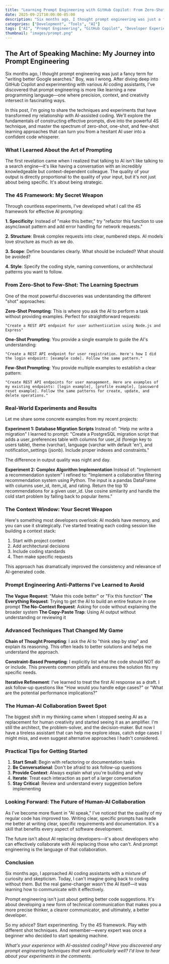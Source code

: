 ```yaml
---
title: "Learning Prompt Engineering with GitHub Copilot: From Zero-Shot to Code Whisperer"
date: 2025-09-21T10:00:00-05:00
description: "Six months ago, I thought prompt engineering was just a fancy term for 'writing better Google searches.' Boy, was I wrong. After diving deep into GitHub Copilot and experimenting with various AI coding assistants, I've discovered that prompt engineering is more like learning a new programming language—one where precision, context, and creativity intersect in fascinating ways."
categories: ["Development", "Tools", "AI"]
tags: ["AI", "Prompt Engineering", "GitHub Copilot", "Developer Experience", "Machine Learning"]
thumbnail: "images/prompt.png"
---
```


## The Art of Speaking Machine: My Journey into Prompt Engineering

Six months ago, I thought prompt engineering was just a fancy term for "writing better Google searches." Boy, was I wrong. After diving deep into GitHub Copilot and experimenting with various AI coding assistants, I've discovered that prompt engineering is more like learning a new programming language—one where precision, context, and creativity intersect in fascinating ways.

In this post, I'm going to share the techniques and experiments that have transformed my relationship with AI-assisted coding. We'll explore the fundamentals of constructing effective prompts, dive into the powerful 4S technique, and master the spectrum of zero-shot, one-shot, and few-shot learning approaches that can turn you from a hesitant AI user into a confident code whisperer.

### What I Learned About the Art of Prompting

The first revelation came when I realized that talking to AI isn't like talking to a search engine—it's like having a conversation with an incredibly knowledgeable but context-dependent colleague. The quality of your output is directly proportional to the quality of your input, but it's not just about being specific. It's about being strategic.

### The 4S Framework: My Secret Weapon

Through countless experiments, I've developed what I call the 4S framework for effective AI prompting:

**1. Specificity**: Instead of "make this better," try "refactor this function to use async/await pattern and add error handling for network requests."

**2. Structure**: Break complex requests into clear, numbered steps. AI models love structure as much as we do.

**3. Scope**: Define boundaries clearly. What should be included? What should be avoided? 

**4. Style**: Specify the coding style, naming conventions, or architectural patterns you want to follow.

### From Zero-Shot to Few-Shot: The Learning Spectrum

One of the most powerful discoveries was understanding the different "shot" approaches:

**Zero-Shot Prompting**: This is where you ask the AI to perform a task without providing examples. Perfect for straightforward requests:
```
"Create a REST API endpoint for user authentication using Node.js and Express"
```

**One-Shot Prompting**: You provide a single example to guide the AI's understanding:
```
"Create a REST API endpoint for user registration. Here's how I did the login endpoint: [example code]. Follow the same pattern."
```

**Few-Shot Prompting**: You provide multiple examples to establish a clear pattern:
```
"Create REST API endpoints for user management. Here are examples of my existing endpoints: [login example], [profile example], [password reset example]. Follow the same patterns for create, update, and delete operations."
```

### Real-World Experiments and Results

Let me share some concrete examples from my recent projects:

**Experiment 1: Database Migration Scripts**
Instead of: "Help me write a migration"
I learned to prompt: "Create a PostgreSQL migration script that adds a user_preferences table with columns for user_id (foreign key to users table), theme (varchar), language (varchar with default 'en'), and notification_settings (jsonb). Include proper indexes and constraints."

The difference in output quality was night and day.

**Experiment 2: Complex Algorithm Implementation**
Instead of: "Implement a recommendation system"
I refined to: "Implement a collaborative filtering recommendation system using Python. The input is a pandas DataFrame with columns user_id, item_id, and rating. Return the top 10 recommendations for a given user_id. Use cosine similarity and handle the cold start problem by falling back to popular items."

### The Context Window: Your Secret Weapon

Here's something most developers overlook: AI models have memory, and you can use it strategically. I've started treating each coding session like building a context stack:

1. Start with project context
2. Add architectural decisions
3. Include coding standards
4. Then make specific requests

This approach has dramatically improved the consistency and relevance of AI-generated code.

### Prompt Engineering Anti-Patterns I've Learned to Avoid

**The Vague Request**: "Make this code better" or "Fix this function"
**The Everything Request**: Trying to get the AI to build an entire feature in one prompt
**The No-Context Request**: Asking for code without explaining the broader system
**The Copy-Paste Trap**: Using AI output without understanding or reviewing it

### Advanced Techniques That Changed My Game

**Chain of Thought Prompting**: I ask the AI to "think step by step" and explain its reasoning. This often leads to better solutions and helps me understand the approach.

**Constraint-Based Prompting**: I explicitly list what the code should NOT do or include. This prevents common pitfalls and ensures the solution fits my specific needs.

**Iterative Refinement**: I've learned to treat the first AI response as a draft. I ask follow-up questions like "How would you handle edge cases?" or "What are the potential performance implications?"

### The Human-AI Collaboration Sweet Spot

The biggest shift in my thinking came when I stopped seeing AI as a replacement for human creativity and started seeing it as an amplifier. I'm still the architect, the problem-solver, and the decision-maker. But now I have a tireless assistant that can help me explore ideas, catch edge cases I might miss, and even suggest alternative approaches I hadn't considered.

### Practical Tips for Getting Started

1. **Start Small**: Begin with refactoring or documentation tasks
2. **Be Conversational**: Don't be afraid to ask follow-up questions
3. **Provide Context**: Always explain what you're building and why
4. **Iterate**: Treat each interaction as part of a larger conversation
5. **Stay Critical**: Review and understand every suggestion before implementing

### Looking Forward: The Future of Human-AI Collaboration

As I've become more fluent in "AI speak," I've noticed that the quality of my regular code has improved too. Writing clear, specific prompts has made me better at writing clear, specific requirements and documentation. It's a skill that benefits every aspect of software development.

The future isn't about AI replacing developers—it's about developers who can effectively collaborate with AI replacing those who can't. And prompt engineering is the language of that collaboration.

### Conclusion

Six months ago, I approached AI coding assistants with a mixture of curiosity and skepticism. Today, I can't imagine going back to coding without them. But the real game-changer wasn't the AI itself—it was learning how to communicate with it effectively.

Prompt engineering isn't just about getting better code suggestions. It's about developing a new form of technical communication that makes you a more precise thinker, a clearer communicator, and ultimately, a better developer.

So my advice? Start experimenting. Try the 4S framework. Play with different shot techniques. And remember—every expert was once a beginner who decided to start speaking machine.

*What's your experience with AI-assisted coding? Have you discovered any prompt engineering techniques that work particularly well? I'd love to hear about your experiments in the comments.*